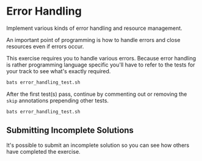 # Error Handling

Implement various kinds of error handling and resource management.

An important point of programming is how to handle errors and close
resources even if errors occur.

This exercise requires you to handle various errors. Because error handling
is rather programming language specific you'll have to refer to the tests
for your track to see what's exactly required.



```bash
bats error_handling_test.sh
```

After the first test(s) pass, continue by commenting out or removing the `skip` annotations prepending other tests.


```
bats error_handling_test.sh
```
## Submitting Incomplete Solutions
It's possible to submit an incomplete solution so you can see how others have completed the exercise.

